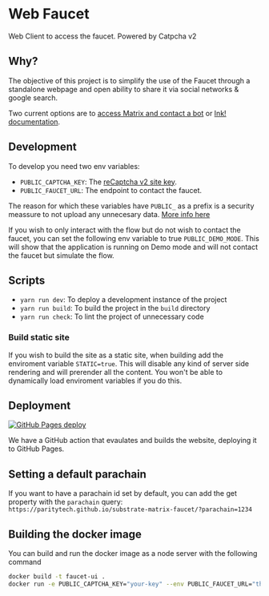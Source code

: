 # Web Faucet

Web Client to access the faucet. Powered by Catpcha v2

## Why?

The objective of this project is to simplify the use of the Faucet through a standalone webpage and open ability to share it via social networks & google search.

Two current options are to [access Matrix and contact a bot](https://wiki.polkadot.network/docs/learn-DOT#getting-tokens-on-the-rococo-testnet) or [Ink! documentation](https://use.ink/faucet).

## Development

To develop you need two env variables:

- `PUBLIC_CAPTCHA_KEY`: The [reCaptcha v2 site key](https://www.google.com/u/0/recaptcha/admin).
- `PUBLIC_FAUCET_URL`: The endpoint to contact the faucet.

The reason for which these variables have `PUBLIC_` as a prefix is a security meassure to not upload any unnecesary data. [More info here](https://kit.svelte.dev/docs/modules#$env-static-public)

If you wish to only interact with the flow but do not wish to contact the faucet, you can set the following env variable to true `PUBLIC_DEMO_MODE`.
This will show that the application is running on Demo mode and will not contact the faucet but simulate the flow.

## Scripts

- `yarn run dev`: To deploy a development instance of the project
- `yarn run build`: To build the project in the `build` directory
- `yarn run check`: To lint the project of unnecessary code

### Build static site

If you wish to build the site as a static site, when building add the enviroment variable `STATIC=true`. This will disable any kind of server side rendering
and will prerender all the content. You won't be able to dynamically load enviroment variables if you do this.

## Deployment

[![GitHub Pages deploy](https://github.com/paritytech/substrate-matrix-faucet/actions/workflows/deploy-site.yml/badge.svg?event=push)](https://github.com/paritytech/substrate-matrix-faucet/actions/workflows/deploy-site.yml)

We have a GitHub action that evaulates and builds the website, deploying it to GitHub Pages.

## Setting a default parachain

If you want to have a parachain id set by default, you can add the get property with the `parachain` query:
`https://paritytech.github.io/substrate-matrix-faucet/?parachain=1234`

## Building the docker image

You can build and run the docker image as a node server with the following command

```bash
docker build -t faucet-ui .
docker run -e PUBLIC_CAPTCHA_KEY="your-key" --env PUBLIC_FAUCET_URL="the-url-to-contact" -p 80:3000 faucet-ui
```
